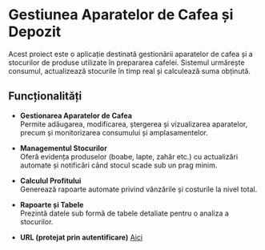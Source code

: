 # Gestiunea Aparatelor de Cafea și Depozit

Acest proiect este o aplicație destinată gestionării aparatelor de cafea și a stocurilor de produse utilizate în prepararea cafelei. Sistemul urmărește consumul, actualizează stocurile în timp real și calculează suma obținută.

## Funcționalități

- **Gestionarea Aparatelor de Cafea**  
  Permite adăugarea, modificarea, ștergerea și vizualizarea aparatelor, precum și monitorizarea consumului și amplasamentelor.

- **Managementul Stocurilor**  
  Oferă evidența produselor (boabe, lapte, zahăr etc.) cu actualizări automate și notificări când stocul scade sub un prag minim.

- **Calculul Profitului**  
  Generează rapoarte automate privind vânzările și costurile la nivel total.

- **Rapoarte și Tabele**  
  Prezintă datele sub formă de tabele detaliate pentru o analiza a stocurilor.

- **URL (protejat prin autentificare)**
  [Aici](https://cosmin.echelon-it.ro/public/index.php)
